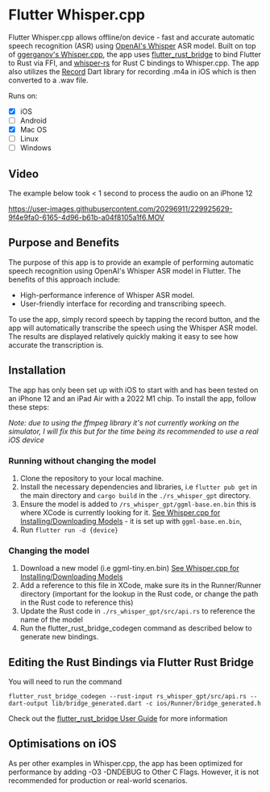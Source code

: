 # Flutter Whisper.cpp

Flutter Whisper.cpp allows offline/on device - fast and accurate automatic speech recognition (ASR) using [OpenAI's Whisper](https://openai.com/research/whisper) ASR model. Built on top of [ggerganov's Whisper.cpp](https://github.com/ggerganov/whisper.cpp), the app uses [flutter_rust_bridge](https://github.com/fzyzcjy/flutter_rust_bridge) to bind Flutter to Rust via FFI, and [whisper-rs](https://github.com/tazz4843/whisper-rs) for Rust C bindings to Whisper.cpp. The app also utilizes the [Record](https://github.com/llfbandit/record) Dart library for recording .m4a in iOS which is then converted to a .wav file.

Runs on:
- [x] iOS
- [ ] Android
- [x] Mac OS
- [ ] Linux 
- [ ] Windows

## Video
The example below took < 1 second to process the audio on an iPhone 12

https://user-images.githubusercontent.com/20296911/229925629-9f4e9fa0-6165-4d96-b61b-a04f8105a1f6.MOV

## Purpose and Benefits
The purpose of this app is to provide an example of performing automatic speech recognition using OpenAI's Whisper ASR model in Flutter. The benefits of this approach include:

* High-performance inference of Whisper ASR model.
* User-friendly interface for recording and transcribing speech.

To use the app, simply record speech by tapping the record button, and the app will automatically transcribe the speech using the Whisper ASR model. The results are displayed relatively quickly making it easy to see how accurate the transcription is.

## Installation

The app has only been set up with iOS to start with and has been tested on an iPhone 12 and an iPad Air with a 2022 M1 chip. To install the app, follow these steps:

*Note: due to using the ffmpeg library it's not currently working on the simulator, I will fix this but for the time being its recommended to use a real iOS device*

### Running without changing the model 
1. Clone the repository to your local machine.
2. Install the necessary dependencies and libraries, i.e `flutter pub get` in the main directory and `cargo build` in the `./rs_whisper_gpt` directory.
3. Ensure the model is added to `/rs_whisper_gpt/ggml-base.en.bin` this is where XCode is currently looking for it. [See Whisper.cpp for Installing/Downloading Models](https://github.com/ggerganov/whisper.cpp/tree/master/models#readme) - it is set up with `ggml-base.en.bin`, 
4. Run `flutter run -d {device}`

### Changing the model
1. Download a new model (i.e ggml-tiny.en.bin) [See Whisper.cpp for Installing/Downloading Models](https://github.com/ggerganov/whisper.cpp/tree/master/models#readme)
2. Add a reference to this file in XCode, make sure its in the Runner/Runner directory (important for the lookup in the Rust code, or change the path in the Rust code to reference this)
3. Update the Rust code in `./rs_whisper_gpt/src/api.rs` to reference the name of the model
4. Run the flutter_rust_bridge_codegen command as described below to generate new bindings.

## Editing the Rust Bindings via Flutter Rust Bridge 

You will need to run the command 
```
flutter_rust_bridge_codegen --rust-input rs_whisper_gpt/src/api.rs --dart-output lib/bridge_generated.dart -c ios/Runner/bridge_generated.h
```
Check out the [flutter_rust_bridge User Guide](https://cjycode.com/flutter_rust_bridge/) for more information

## Optimisations on iOS 

As per other examples in Whisper.cpp, the app has been optimized for performance by adding -O3 -DNDEBUG to Other C Flags. However, it is not recommended for production or real-world scenarios.
